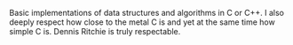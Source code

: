 Basic implementations of data structures and algorithms in C or C++. I also deeply respect how close to the metal C is and yet at the same time how simple C is. Dennis Ritchie is truly respectable. 
